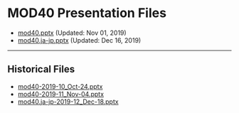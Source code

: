 <!--
This is a machine generated file, and should not be edited, as it will be overwritten with future updates.
-->

# MOD40 Presentation Files

- [mod40.pptx](https://globaleventcdn.blob.core.windows.net/assets/mod/mod40/mod40.pptx) (Updated: Nov 01, 2019)
- [mod40.ja-jp.pptx](https://globaleventcdn.blob.core.windows.net/assets/mod/mod40/mod40.ja-jp.pptx) (Updated: Dec 16, 2019)
---
## Historical Files
- [mod40-2019-10_Oct-24.pptx](https://globaleventcdn.blob.core.windows.net/assets/mod/mod40/mod40-2019-10_Oct-24.pptx)
- [mod40-2019-11_Nov-04.pptx](https://globaleventcdn.blob.core.windows.net/assets/mod/mod40/mod40-2019-11_Nov-04.pptx)
- [mod40.ja-jp-2019-12_Dec-18.pptx](https://globaleventcdn.blob.core.windows.net/assets/mod/mod40/mod40.ja-jp-2019-12_Dec-18.pptx)


